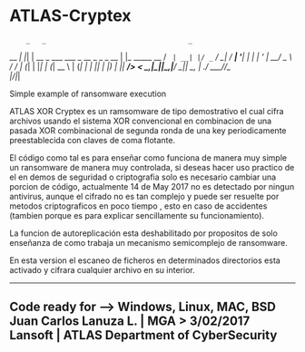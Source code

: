 # ATLAS-Cryptex
        _   _                                   _            
   __ _| |_| | __ _ ___    ___ _ __ _   _ _ __ | |_ _____  __
  / _` | __| |/ _` / __|  / __| '__| | | | '_ \| __/ _ \ \/ /
 | (_| | |_| | (_| \__ \ | (__| |  | |_| | |_) | ||  __/>  < 
  \__,_|\__|_|\__,_|___/  \___|_|   \__, | .__/ \__\___/_/\_\
                                    |___/|_|                 

Simple example of ransomware execution 
 
ATLAS XOR Cryptex es un ramsomware de tipo demostrativo el cual cifra archivos usando el sistema XOR convencional
en combinacion de una pasada XOR combinacional de segunda ronda de una key periodicamente preestablecida con 
claves de coma flotante.

El código como tal es para enseñar como funciona de manera muy simple un ransomware de manera muy controlada,
si deseas hacer uso practico de el en demos de seguridad o criptografia solo es necesario cambiar una porcion de código,
actualmente 14 de May 2017 no es detectado por ningun antivirus, aunque el cifrado no es tan complejo y puede ser resuelte por
metodos criptograficos en poco tiempo , esto en caso de accidentes (tambien porque es para explicar sencillamente su funcionamiento).

La funcion de autoreplicación esta deshabilitado
por propositos de solo enseñanza de como trabaja 
un mecanismo semicomplejo de ransomware.
	 
En esta version el escaneo de ficheros en determinados directorios esta activado y cifrara cualquier archivo
en su interior.
	 
--------------------------------------------
Code ready for --> Windows, Linux, MAC, BSD
Juan Carlos Lanuza L. | MGA > 3/02/2017	
Lansoft | ATLAS Department of CyberSecurity
--------------------------------------------
